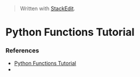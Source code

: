 
> Written with [StackEdit](https://stackedit.io/).

# Python Functions Tutorial

### References

- [Python Functions Tutorial](https://bit.ly/2DDlBsF)
- 
<!--stackedit_data:
eyJoaXN0b3J5IjpbLTM4MjUzMDI0LC0xNzM0MjMxMjA2XX0=
-->